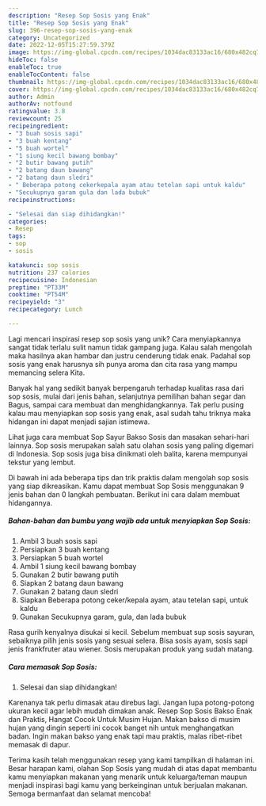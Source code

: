 ```yaml
---
description: "Resep Sop Sosis yang Enak"
title: "Resep Sop Sosis yang Enak"
slug: 396-resep-sop-sosis-yang-enak
category: Uncategorized
date: 2022-12-05T15:27:59.379Z
image: https://img-global.cpcdn.com/recipes/1034dac83133ac16/680x482cq70/sop-sosis-foto-resep-utama.jpg
hideToc: false
enableToc: true
enableTocContent: false
thumbnail: https://img-global.cpcdn.com/recipes/1034dac83133ac16/680x482cq70/sop-sosis-foto-resep-utama.jpg
cover: https://img-global.cpcdn.com/recipes/1034dac83133ac16/680x482cq70/sop-sosis-foto-resep-utama.jpg
author: Admin
authorAv: notfound
ratingvalue: 3.8
reviewcount: 25
recipeingredient:
- "3 buah sosis sapi"
- "3 buah kentang"
- "5 buah wortel"
- "1 siung kecil bawang bombay"
- "2 butir bawang putih"
- "2 batang daun bawang"
- "2 batang daun sledri"
- " Beberapa potong cekerkepala ayam atau tetelan sapi untuk kaldu"
- "Secukupnya garam gula dan lada bubuk"
recipeinstructions:

- "Selesai dan siap dihidangkan!"
categories:
- Resep
tags:
- sop
- sosis

katakunci: sop sosis 
nutrition: 237 calories
recipecuisine: Indonesian
preptime: "PT33M"
cooktime: "PT54M"
recipeyield: "3"
recipecategory: Lunch

---
```





Lagi mencari inspirasi resep sop sosis yang unik? Cara menyiapkannya sangat tidak terlalu sulit namun tidak gampang juga. Kalau salah mengolah maka hasilnya akan hambar dan justru cenderung tidak enak. Padahal sop sosis yang enak harusnya sih punya aroma dan cita rasa yang mampu memancing selera Kita.





Banyak hal yang sedikit banyak berpengaruh terhadap kualitas rasa dari sop sosis, mulai dari jenis bahan, selanjutnya pemilihan bahan segar dan Bagus, sampai cara membuat dan menghidangkannya. Tak perlu pusing kalau mau menyiapkan sop sosis yang enak,      asal sudah tahu triknya maka hidangan ini dapat menjadi sajian istimewa.














Lihat juga cara membuat Sop Sayur Bakso Sosis dan masakan sehari-hari lainnya. Sop sosis merupakan salah satu olahan sosis yang paling digemari di Indonesia. Sop sosis juga bisa dinikmati oleh balita, karena mempunyai tekstur yang lembut.






Di bawah ini ada beberapa tips dan trik praktis dalam mengolah sop sosis yang siap dikreasikan. Kamu dapat membuat Sop Sosis menggunakan 9 jenis bahan dan 0 langkah pembuatan. Berikut ini cara dalam membuat hidangannya.

<!--inarticleads1-->

##### Bahan-bahan dan bumbu yang wajib ada untuk menyiapkan Sop Sosis:

1. Ambil 3 buah sosis sapi
1. Persiapkan 3 buah kentang
1. Persiapkan 5 buah wortel
1. Ambil 1 siung kecil bawang bombay
1. Gunakan 2 butir bawang putih
1. Siapkan 2 batang daun bawang
1. Gunakan 2 batang daun sledri
1. Siapkan  Beberapa potong ceker/kepala ayam, atau tetelan sapi, untuk kaldu
1. Gunakan Secukupnya garam, gula, dan lada bubuk


Rasa gurih kenyalnya disukai si kecil. Sebelum membuat sup sosis sayuran, sebaiknya pilih jenis sosis yang sesuai selera. Bisa sosis ayam, sosis sapi jenis frankfruter atau wiener. Sosis merupakan produk yang sudah matang. 

<!--inarticleads2-->

##### Cara memasak Sop Sosis:


1. Selesai dan siap dihidangkan!

Karenanya tak perlu dimasak atau direbus lagi. Jangan lupa potong-potong ukuran kecil agar lebih mudah dimakan anak. Resep Sop Sosis Bakso Enak dan Praktis, Hangat Cocok Untuk Musim Hujan. Makan bakso di musim hujan yang dingin seperti ini cocok banget nih untuk menghangatkan badan. Ingin makan bakso yang enak tapi mau praktis, malas ribet-ribet memasak di dapur. 

Terima kasih telah menggunakan resep yang kami tampilkan di halaman ini. Besar harapan kami, olahan Sop Sosis yang mudah di atas dapat membantu kamu menyiapkan makanan yang menarik untuk keluarga/teman maupun menjadi inspirasi bagi kamu yang berkeinginan untuk berjualan makanan. Semoga bermanfaat dan selamat mencoba!
